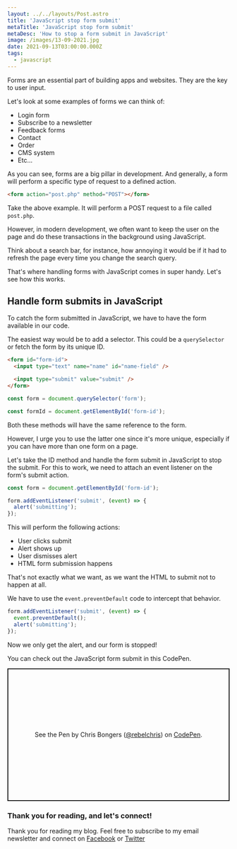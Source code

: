 ```yaml
---
layout: ../../layouts/Post.astro
title: 'JavaScript stop form submit'
metaTitle: 'JavaScript stop form submit'
metaDesc: 'How to stop a form submit in JavaScript'
image: /images/13-09-2021.jpg
date: 2021-09-13T03:00:00.000Z
tags:
  - javascript
---
```


Forms are an essential part of building apps and websites. They are the key to user input.

Let's look at some examples of forms we can think of:

- Login form
- Subscribe to a newsletter
- Feedback forms
- Contact
- Order
- CMS system
- Etc...

As you can see, forms are a big pillar in development.
And generally, a form will perform a specific type of request to a defined action.

```html
<form action="post.php" method="POST"></form>
```

Take the above example. It will perform a POST request to a file called `post.php`.

However, in modern development, we often want to keep the user on the page and do these transactions in the background using JavaScript.

Think about a search bar, for instance, how annoying it would be if it had to refresh the page every time you change the search query.

That's where handling forms with JavaScript comes in super handy. Let's see how this works.

## Handle form submits in JavaScript

To catch the form submitted in JavaScript, we have to have the form available in our code.

The easiest way would be to add a selector. This could be a `querySelector` or fetch the form by its unique ID.

```html
<form id="form-id">
  <input type="text" name="name" id="name-field" />

  <input type="submit" value="submit" />
</form>
```

```js
const form = document.querySelector('form');

const formId = document.getElementById('form-id');
```

Both these methods will have the same reference to the form.

However, I urge you to use the latter one since it's more unique, especially if you can have more than one form on a page.

Let's take the ID method and handle the form submit in JavaScript to stop the submit.
For this to work, we need to attach an event listener on the form's submit action.

```js
const form = document.getElementById('form-id');

form.addEventListener('submit', (event) => {
  alert('submitting');
});
```

This will perform the following actions:

- User clicks submit
- Alert shows up
- User dismisses alert
- HTML form submission happens

That's not exactly what we want, as we want the HTML to submit not to happen at all.

We have to use the `event.preventDefault` code to intercept that behavior.

```js
form.addEventListener('submit', (event) => {
  event.preventDefault();
  alert('submitting');
});
```

Now we only get the alert, and our form is stopped!

You can check out the JavaScript form submit in this CodePen.

<p class="codepen" data-height="300" data-theme-id="dark" data-default-tab="js,result" data-slug-hash="XWgNYyM" data-user="rebelchris" style="height: 300px; box-sizing: border-box; display: flex; align-items: center; justify-content: center; border: 2px solid; margin: 1em 0; padding: 1em;">
  <span>See the Pen <a href="https://codepen.io/rebelchris/pen/XWgNYyM">
  </a> by Chris Bongers (<a href="https://codepen.io/rebelchris">@rebelchris</a>)
  on <a href="https://codepen.io">CodePen</a>.</span>
</p>
<script async src="https://cpwebassets.codepen.io/assets/embed/ei.js"></script>

### Thank you for reading, and let's connect!

Thank you for reading my blog. Feel free to subscribe to my email newsletter and connect on [Facebook](https://www.facebook.com/DailyDevTipsBlog) or [Twitter](https://twitter.com/DailyDevTips1)
